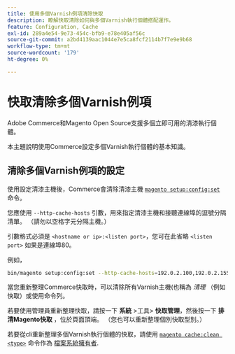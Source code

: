 ```yaml
---
title: 使用多個Varnish例項清除快取
description: 瞭解快取清除如何與多個Varnish執行個體搭配運作。
feature: Configuration, Cache
exl-id: 289a4e54-9e73-454c-bfb9-e78e405af56c
source-git-commit: a2bd4139aac1044e7e5ca8fcf2114b7f7e9e9b68
workflow-type: tm+mt
source-wordcount: '179'
ht-degree: 0%

---
```


# 快取清除多個Varnish例項

Adobe Commerce和Magento Open Source支援多個立即可用的清漆執行個體。

本主題說明使用Commerce設定多個Varnish執行個體的基本知識。

## 清除多個Varnish例項的設定

使用設定清漆主機後，Commerce會清除清漆主機 [`magento setup:config:set`](../../installation/tutorials/deployment.md) 命令。

您應使用 `--http-cache-hosts` 引數，用來指定清漆主機和接聽連線埠的逗號分隔清單。 （請勿以空格字元分隔主機。）

引數格式必須是 `<hostname or ip>:<listen port>`，您可在此省略 `<listen port>` 如果是連線埠80。

例如，

```bash
bin/magento setup:config:set --http-cache-hosts=192.0.2.100,192.0.2.155:8080
```

當您重新整理Commerce快取時，可以清除所有Varnish主機(也稱為 _清理_ （例如快取）或使用命令列。

若要使用管理員重新整理快取，請按一下 **系統** >工具> **快取管理**，然後按一下 **排清Magento快取** ，位於頁面頂端。 （您也可以重新整理個別快取型別。）

若要從cli重新整理多個Varnish執行個體的快取，請使用 [`magento cache:clean <type>`](../cli/manage-cache.md#clean-and-flush-cache-types) 命令作為 [檔案系統擁有者](../../installation/prerequisites/file-system/overview.md).

